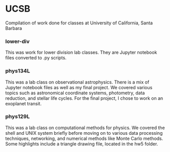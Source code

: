 # UCSB
Compilation of work done for classes at University of California, Santa Barbara

### lower-div
This was work for lower division lab classes. They are Jupyter notebook files converted to .py scripts.

### phys134L
This was a lab class on observational astrophysics. There is a mix of Jupyter notebook files as well as my final project. We covered various topics such as
astronomical coordinate systems, photometry, data reduction, and stellar life cycles. For the final project, I chose to work on an exoplanet transit.

### phys129L
This was a lab class on computational methods for physics. We covered the shell and UNIX system briefly before moving on to various data processing techniques, networking, and numerical methods like Monte Carlo methods. Some highlights include a triangle drawing file, located in the hw5 folder. 
